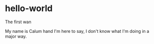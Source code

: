 # hello-world
The first wan

My name is Calum hand I'm here to say, I don't know what I'm doing in a major way.

